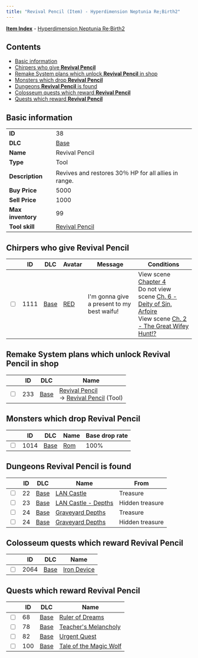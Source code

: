 ```yaml
---
title: "Revival Pencil (Item) - Hyperdimension Neptunia Re;Birth2"
---
```


[**Item Index**](/neptunia/rb2/item/index.html) - [Hyperdimension Neptunia Re;Birth2](/neptunia/rb2)

## Contents

- [Basic information](#basic-information)
- [Chirpers who give **Revival Pencil**](#chirpers-who-give-revival-pencil)
- [Remake System plans which unlock **Revival Pencil** in shop](#remake-system-plans-which-unlock-revival-pencil-in-shop)
- [Monsters which drop **Revival Pencil**](#monsters-which-drop-revival-pencil)
- [Dungeons **Revival Pencil** is found](#dungeons-revival-pencil-is-found)
- [Colosseum quests which reward **Revival Pencil**](#colosseum-quests-which-reward-revival-pencil)
- [Quests which reward **Revival Pencil**](#quests-which-reward-revival-pencil)

## Basic information

|   |   |
| -- | -- |
| **ID** | 38 |
| **DLC** | [Base](/neptunia/rb2/dlc/0-base.html) |
| **Name** | Revival Pencil |
| **Type** | Tool |
| **Description** | Revives and restores 30％ HP for all allies in range. |
| **Buy Price** | 5000 |
| **Sell Price** | 1000 |
| **Max inventory** | 99 |
| **Tool skill** | [Revival Pencil](/neptunia/rb2/skill/0-10042-revival-pencil.html) |

## Chirpers who give **Revival Pencil**

|    | ID | DLC | Avatar | Message | Conditions |
| -- | -- | --- | ------ | ------- | ---------- |
| <input type="checkbox" id="rb2-chirper-event-0-1111" class="trackbox" /> | 1111 | [Base](/neptunia/rb2/dlc/0-base.html) | [RED](/neptunia/rb2/avatar/0-43-red.html) | I'm gonna give a present to my best waifu! | View scene [Chapter 4](/neptunia/rb2/scene/0-301-chapter-4.html)<br />Do not view scene [Ch. 6 - Deity of Sin, Arfoire](/neptunia/rb2/scene/0-403-ch-6-deity-of-sin-arfoire.html)<br />View scene [Ch. 2 - The Great Wifey Hunt!?](/neptunia/rb2/scene/0-113-ch-2-the-great-wifey-hunt.html) |

## Remake System plans which unlock **Revival Pencil** in shop

|    | ID | DLC | Name |
| -- | -- | --- | ---- |
| <input type="checkbox" id="rb2-remake-0-233" class="trackbox" /> | 233 | [Base](/neptunia/rb2/dlc/0-base.html) | [Revival Pencil](/neptunia/rb2/remake/0-233-revival-pencil.html)<br />→ [Revival Pencil](/neptunia/rb2/item/0-38-revival-pencil.html) (Tool) |

## Monsters which drop **Revival Pencil**

|    | ID | DLC | Name | Base drop rate |
| -- | -- | --- | ---- | -------------- |
| <input type="checkbox" id="rb2-monster-0-1014" class="trackbox" /> | 1014 | [Base](/neptunia/rb2/dlc/0-base.html) | [Rom](/neptunia/rb2/monster/0-1014-rom.html) | 100% |

## Dungeons **Revival Pencil** is found

|    | ID | DLC | Name | From |
| -- | -- | --- | ---- | ---- |
| <input type="checkbox" id="rb2-dungeon-0-22" class="trackbox" /> | 22 | [Base](/neptunia/rb2/dlc/0-base.html) | [LAN Castle](/neptunia/rb2/dungeon/0-22-lan-castle.html) | Treasure |
| <input type="checkbox" id="rb2-dungeon-0-23" class="trackbox" /> | 23 | [Base](/neptunia/rb2/dlc/0-base.html) | [LAN Castle - Depths](/neptunia/rb2/dungeon/0-23-lan-castle-depths.html) | Hidden treasure |
| <input type="checkbox" id="rb2-dungeon-0-24" class="trackbox" /> | 24 | [Base](/neptunia/rb2/dlc/0-base.html) | [Graveyard Depths](/neptunia/rb2/dungeon/0-24-graveyard-depths.html) | Treasure |
| <input type="checkbox" id="rb2-dungeon-0-24" class="trackbox" /> | 24 | [Base](/neptunia/rb2/dlc/0-base.html) | [Graveyard Depths](/neptunia/rb2/dungeon/0-24-graveyard-depths.html) | Hidden treasure |

## Colosseum quests which reward **Revival Pencil**

|    | ID | DLC | Name |
| -- | -- | --- | ---- |
| <input type="checkbox" id="rb2-colosseum-0-2064" class="trackbox" /> | 2064 | [Base](/neptunia/rb2/dlc/0-base.html) | [Iron Device](/neptunia/rb2/colosseum/0-2064-iron-device.html) |

## Quests which reward **Revival Pencil**

|    | ID | DLC | Name |
| -- | -- | --- | ---- |
| <input type="checkbox" id="rb2-quest-0-68" class="trackbox" /> | 68 | [Base](/neptunia/rb2/dlc/0-base.html) | [Ruler of Dreams](/neptunia/rb2/quest/0-68-ruler-of-dreams.html) |
| <input type="checkbox" id="rb2-quest-0-78" class="trackbox" /> | 78 | [Base](/neptunia/rb2/dlc/0-base.html) | [Teacher's Melancholy](/neptunia/rb2/quest/0-78-teachers-melancholy.html) |
| <input type="checkbox" id="rb2-quest-0-82" class="trackbox" /> | 82 | [Base](/neptunia/rb2/dlc/0-base.html) | [Urgent Quest](/neptunia/rb2/quest/0-82-urgent-quest.html) |
| <input type="checkbox" id="rb2-quest-0-100" class="trackbox" /> | 100 | [Base](/neptunia/rb2/dlc/0-base.html) | [Tale of the Magic Wolf](/neptunia/rb2/quest/0-100-tale-of-the-magic-wolf.html) |